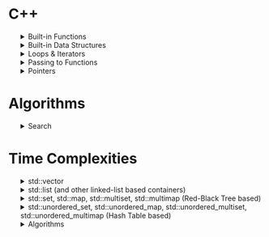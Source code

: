 
[//]: # (This may be the most platform independent comment ////////////////////////////////////////////////////////////////////////////////////////////////////////////////////////////////////////////////////////////////////////////////////////////////////////////////////////////////////////////////)

# C++
<ul>

<details>
<summary>Built-in Functions</summary>

<ul>


<details>
<summary>Numeric, Alphabetic & Alphanumeric</summary>
<ul>

`isalnum(int c)`: Checks if `c` is alphanumeric (0-9, a-z, A-Z). Returns non-zero if true, zero if false.

`isalpha(int c)`: Checks if `c` is alphabetic (a-z, A-Z). Returns non-zero if true, zero if false.

`isdigit(int c)`: Checks if `c` is a digit (0-9). Returns non-zero if true, zero if false.

All of these belong to the `<cctype>` header.

Here's a concise example to demonstrate their usage:

```cpp
#include <iostream>
#include <cctype>

int main() {
    char ch = 'A';

    if (isalnum(ch)) {
        std::cout << ch << " is alphanumeric." << std::endl;
    }

    if (isalpha(ch)) {
        std::cout << ch << " is alphabetic." << std::endl;
    }

    if (isdigit(ch)) {
        std::cout << ch << " is a digit." << std::endl;
    }

    return 0;
}
```

In this example, the output will be:
```cpp
A is alphanumeric.
A is alphabetic.
                    // A is not a digit, so nothing is printed
```
Even though functions `isalnum`, `isalpha`, and `isdigit` are defined to take an `int` as an argument, like `is...(int c)`, we can pass `char` too like we did in the above code, which will be automatically promoted to an `int`.

For example, passing '5' to these functions would indicate it's alphanumeric and a digit, but not alphabetic.

To check if all characters in a string are alphanumeric, alphabetic, or digits, use a loop to iterate through each character of the string and apply the respective function.

Here's a brief example using `isalnum()`:

```cpp
#include <iostream>
#include <cctype>
#include <string>

bool isStringAlphanumeric(const std::string& str) {
    for (char ch : str) {
        if (!isalnum(ch)) return false;
    }
    return true;
}

int main() {
    std::string s = "Hello123";
    
    if (isStringAlphanumeric(s)) {
        std::cout << "The string is alphanumeric.\n";
    } else {
        std::cout << "The string is not alphanumeric.\n";
    }

    return 0;
}
```
For the string "Hello123", the output would be:
```
The string is alphanumeric.
```

</ul>
</details>

<details>
<summary>Substring</summary>
<ul>

A substring is a part of a string. You can extract a substring using the `substr()` function of the `std::string` class. Here's a concise example:

```cpp
#include <iostream>
#include <string>

int main() {
    std::string fullString = "Hello, World!";
    
    // Extract a substring from position 7 to the end.
    std::string substring1 = fullString.substr(7);
    std::cout << "Substring 1: " << substring1 << std::endl;

    // Extract a substring from position 0 with a length of 5 characters.
    std::string substring2 = fullString.substr(0, 5);
    std::cout << "Substring 2: " << substring2 << std::endl;

    return 0;
}
```
This code demonstrates how to use `substr()` to create substrings starting from specific positions in a string, with or without specifying a length.

Time Complexity: <br>
`substr()` has a time complexity of O(k), where k is the length of the extracted substring. It scales linearly with the substring size.

</ul>
</details>

<details>
<summary>Power</summary>
<ul>

We can calculate the power of a number using the `pow()` function from the `<cmath>` library.

It takes two arguments: the base and the exponent, and returns the result.
 
Here's a concise example:

```cpp
#include <iostream>
#include <cmath>

int main() {
    double base = 2.0;
    double exponent = 3.0;
    double result = pow(base, exponent);
    std::cout << base << "^" << exponent << " = " << result << std::endl;
    return 0;
}
```
This code calculates and prints the result of 2^3, which is 8.

Time Complexity: <br>
`pow()` typically has a time complexity of O(log n), where n is the exponent.  It is efficient for integer exponents, but can be less efficient for non-integer exponents due to complex calculations. Compiler and library optimizations may affect the actual time complexity.
</ul>
</details>

<!-- <details>
<summary>Power</summary>
<ul>

</ul>
</details> -->

<details>
<summary>String to Int</summary>
<ul>

In C++, `stoi` is a standard library function used to convert a string to an integer. It's particularly useful when you need to work with numeric values from user input or strings read from files. Here's a simple example:

```cpp
#include <iostream>
#include <string>

int main() {
    std::string numStr = "42"; // A string containing a numeric value
    
    // Using stoi to convert the string to an integer
    int num = std::stoi(numStr);

    std::cout << "The integer value is: " << num << std::endl;
    
    return 0;
}
```

In this example, the string `"42"` is converted to the integer `42` using `std::stoi`, allowing you to work with the numeric value as an integer in your program.

</ul>
</details>


<details>
<summary>Int to String</summary>
<ul>

In C++, `std::to_string` is a standard library function used to convert an integer to a string. It's useful when you need to convert an integer to a string for purposes like concatenation or displaying the integer as part of a larger string.

```cpp
#include <iostream>
#include <string>

int main() {
    int num = 42; // An integer
    
    // Using std::to_string to convert the integer to a string
    std::string numStr = std::to_string(num);

    std::cout << "The string representation is: " << numStr << std::endl;
    
    return 0;
}
```

In this example, the integer `42` is converted to the string `"42"` using `std::to_string`, allowing you to work with the integer as a string in your program.

</ul>
</details>

<!-- <details>
<summary>Power</summary>
<ul>

</ul>
</details> -->


<details>
<summary>Char to Int</summary>
<ul>

In C++, you can convert a character to an integer by using type casting. This allows you to get the numeric value of the character based on its ASCII value.

```cpp
#include <iostream>

int main() {
    char charValue = '5'; // A character
    
    // Using type casting to convert the character to an integer
    int intValue = charValue - '0';

    std::cout << "The integer value is: " << intValue << std::endl;
    
    return 0;
}
```

In this example, the character `'5'` is converted to the integer `5` by subtracting the ASCII value of `'0'`. This technique works for converting characters that represent digits (0-9) to their corresponding integer values.

</ul>
</details>





</details>

<details>
<summary>Built-in Data Structures</summary>

<ul>


<details>
<summary>Vector</summary>
<ul>



### Vectors in C++:

- **`std::vector`**:
   - **Description**: A dynamic array that auto-resizes. It provides direct access to elements and efficiently manages memory storage.
   - **Header**: `#include <vector>`

---

### Declaring Vectors in C++:

1. **Default Initialization**: Creates an empty vector.
    ```cpp
    std::vector<int> vec1;
    ```

2. **Initialization with Size**: Creates a vector with a specified size, initializing all elements to a default value (e.g., 0 for integers).
    ```cpp
    std::vector<int> vec2(5);  // Vector of size 5 with all elements as 0
    ```

3. **Initialization with Size and Value**: Creates a vector with a specified size and initializes all elements to a given value.
    ```cpp
    std::vector<int> vec3(5, 10);  // Vector of size 5 with all elements as 10
    ```

4. **List Initialization**: Creates a vector and initializes it with the given elements.
    ```cpp
    std::vector<int> vec4 = {1, 2, 3, 4, 5};
    ```

5. **Copy Initialization**: Creates a new vector as a copy of an existing one.
    ```cpp
    std::vector<int> vec5 = vec4;  // Creates a copy of vec4
    ```

---

### Common Member Functions for `std::vector`:

- **`at(index)`**: Access element at a specified index with bounds checking.
  
- **`operator[]`**: Access element at a specified index without bounds checking.

- **`front()`**: Access the first element.

- **`back()`**: Access the last element.

- **`push_back(const Type &value)`**: Insert an element at the end.

- **`pop_back()`**: Remove the last element.

- **`begin(), end()`**: Return iterators pointing to the start and one-past-the-end of the vector, respectively.

- **`rbegin(), rend()`**: Return reverse iterators.

- **`empty()`**: Check if the vector is empty.

- **`size()`**: Return the number of elements.

- **`capacity()`**: Return the current memory allocation size.

- **`resize(size_type n)`**: Change the number of elements.

- **`reserve(size_type n)`**: Request a change in capacity.

- **`clear()`**: Remove all elements.

- **`insert(iterator position, const Type &value)`**: Insert elements at the specified position.

- **`erase(iterator position)`**: Remove element at the specified position.

---
### Inserting New Value In-front or In-between:

  Use member `insert(iterator position, const Type &value)` to insert elements at the specified position.


- **Insert an element at the beginning of a vector**:

  ```cpp
  #include <iostream>
  #include <vector>

  int main() {
      std::vector<int> myVector = {2, 3, 4};

      // Insert an element at the beginning
      myVector.insert(myVector.begin(), 1);

      for (int num : myVector) {
          std::cout << num << " ";
      }

      return 0;
  }
  ```

  Resultant Output:
  ```
  1 2 3 4
  ```

- **Insert an element in front of index 5 of a vector**:

  ```cpp
  #include <iostream>
  #include <vector>

  int main() {
      std::vector<int> anotherVector = {0, 1, 2, 3, 4, 5, 6};
      
      // Insert an element in front of index 5
      int newValue = 42;
      anotherVector.insert(anotherVector.begin() + 5, newValue);

      for (int num : anotherVector) {
          std::cout << num << " ";
      }

      return 0;
  }
  ```

  Resultant Output:
  ```
  0 1 2 3 4 42 5 6
  ```

  **Insert an entire vector**:
    
  ```cpp
  #include <iostream>
  #include <vector>

  int main() {
      std::vector<int> existingVector = {1, 2, 3};
      std::vector<int> toAdd = {4, 5, 6};

      // Use insert() to add the entire 'toAdd' vector to 'existingVector'
      existingVector.insert(existingVector.end(), toAdd.begin(), toAdd.end());

      // Display the combined vector
      for (int num : existingVector) {
          std::cout << num << " ";
      }

      return 0;
  }
  ```

  Resultant Output:
  ```
  1 2 3 4 5 6
  ```
---
### Copying Vectors:

- **Whole Vector**: 
  - Direct copy using the copy constructor or assignment.
  ```cpp
  std::vector<int> vec1 = {1, 2, 3};
  std::vector<int> vec2(vec1);  // Copy constructor
  std::vector<int> vec3 = vec1;  // Assignment
  ```

- **Part of a Vector**: 
  - Copy a segment using iterators. The range is `[first, last)`, i.e., it includes the first element but excludes the last.
  ```cpp
  std::vector<int> vec1 = {1, 2, 3, 4, 5};
  std::vector<int> subvec(vec1.begin() + 1, vec1.begin() + 4);  
  // the new vector is subvec = {2, 3, 4}
  ```


---

### Bounds Checking:
<ul>

Bounds checking ensures that an index accessing a container's element is within valid limits. In C++, `std::vector` offers the `at()` function for this.

**Example with `std::vector`:**
```cpp
std::vector<int> vec = {10, 20, 30};
```

- **Without bounds checking**:
  ```cpp
  int val = vec[5];   // Undefined behavior; index 5 is out of bounds
  ```

- **With bounds checking**:
  ```cpp
  int safeVal = vec.at(5);   // Throws an std::out_of_range exception
  ```

Traditional C++ arrays don't have an `at()` function; manual bounds verification is needed.

Using `at()` ensures safety but with a minor performance cost. If sure of index validity, `operator[]` is faster but riskier.
</ul>

---

### Notes:

- `std::vector` is frequently used in C++ due to its versatility and performance characteristics.
  
- Copying vectors is a linear-time operation. For partial copies, ensure to specify valid ranges to prevent out-of-bounds issues.







</ul>
</details>

<details>
<summary>Array</summary>
<ul>


### **Arrays in C++:**

Arrays, central to C++ programming, are collections of elements stored in contiguous memory locations. They can be the traditional C++ arrays or the `std::array` from the Standard Library.

Note: `Traditional Arrays Do Not Have Any Member Functions` 

---

### **1. Traditional C++ Arrays:** 

- **Definition**: A fixed-size collection of elements of the same type.

**Declaring Arrays**:

- **Default Declaration**: Declares an array without initialization. The values are indeterminate.
```cpp
int arr1[5];
```

- **Initialization at Declaration**: Declares an array and initializes it with the given elements.
```cpp
int arr2[5] = {1, 2, 3, 4, 5};
```

- **Implicit Size Deduction**: Declares an array without specifying size. The compiler determines the size from the initialization elements.
```cpp
int arr3[] = {1, 2, 3, 4, 5};  // Size is 5
```

- **Initialization with a Specific Value**: Declares an array and initializes all its elements to a specific value.
```cpp
int arr4[5] = {0};  // All elements are initialized to 0
```

**Accessing Elements**:
- Directly using an index: `int thirdElement = arr2[2];`

Recall: `Traditional Arrays Do Not Have Any Member Functions` 

---



### **2. `std::array`:**

- **Definition**: A C++11 container that wraps fixed-size arrays, offering various utilities.
- **Header**: `#include <array>`

**Declaration & Initialization**:
```cpp
std::array<int, 5> myArray = {1, 2, 3, 4, 5};
```

**Key Member Functions**:
- `at()`: Access with bounds checking.
- `operator[]`: Direct access.
- `front()`, `back()`: Access the first and last elements.
- `begin()`, `end()`: Obtain iterators.
- `size()`: Get element count.
- `empty()`: Check emptiness.
- `fill()`: Populate with a value.

---
### **Getting the Size:**


<ul>

### For Traditional Arrays:

- **Using `sizeof()`:** 
  The `sizeof()` operator provides the total memory (in bytes) the array occupies. To find the number of elements, you divide the total size by the size of one element.

  ```cpp
  int arr[] = {1, 2, 3, 4, 5};
  size_t length = sizeof(arr) / sizeof(arr[0]);
  ```

  **Note:** `This method is valid only in the scope where the array is declared. Once the array is passed to a function, it decays to a pointer, and this method will not provide the correct count.`

### For `std::array` Arrays:

- **Using `size()`:** 
  `std::array` offers the `size()` member function which directly provides the number of elements it contains.

  ```cpp
  std::array<int, 5> arr = {1, 2, 3, 4, 5};
  int length = arr.size();
  ```

</ul>

---
### **Best Practices & Insights**:

1. Traditional arrays don't provide bounds-checking or size data, leading to potential errors.
2. `std::array` is a safer, feature-enriched alternative with bounds checking and a fixed size.
3. Always monitor array boundaries to prevent undefined behavior.
4. For dynamic collections, `std::vector` is an excellent choice.

---


</ul>

</details>

<details>
<summary>Vectors VS Arrays</summary>
<ul>

---

| Feature/Property            | Arrays                         | Vectors                    |
|-----------------------------|--------------------------------|----------------------------|
| **Size**                    | Fixed at declaration           | Dynamic                    |
| **Memory Location**         | Contiguous                     | Contiguous                 |
| **Header**                  | None (built-in type)           | `#include <vector>`        |
| **Bounds Checking**         | No (manual check needed)       | Yes (using `at()` method)  |
| **Size Retrieval**          | Manual (using `sizeof`)        | `size()` method            |
| **Resizing**                | Not possible                   | `resize()`, `push_back()`, `pop_back()` |
| **Element Access**          | Direct indexing                | Direct indexing or `at()`  |
| **Performance**             | Slightly faster (no overhead)  | Slight overhead for dynamic sizing |
| **Safety & Flexibility**    | Less safe, less flexible       | More safe, more flexible   |
| **Insertion/Deletion**      | Not possible                   | Possible at any position   |

---

</ul>
</details>

<details>
<summary>Stack</summary>

<ul>

### Stack in C++:

- **Description**: The `std::stack` is a container adapter that provides Last-In-First-Out (LIFO) data structure.
- **Header**: `#include <stack>`

---

### Common Member Functions:

- **`push(const value_type& value)`**: Adds a new element to the top of the stack.
- **`pop()`**: Removes the top element from the stack. Note that this function doesn't return the removed element.
- **`top()`**: Returns a reference to the top element in the stack.
- **`empty()`**: Returns whether the stack is empty (`true` if empty, `false` otherwise).
- **`size()`**: Returns the number of elements in the stack.

---

### Notes:

- `std::stack` is an adapter, which means it's built on top of an underlying container type. By default, this container is `std::deque`, but you can specify others like `std::vector` or `std::list`.
- Unlike some other containers, `std::stack` provides a restricted subset of functionality – mainly focused on the top element – to adhere to the LIFO principle.


</ul>

</details>

<details>
<summary>Queue</summary>

<ul>

### Types of Queues in C++:

1. **`std::queue`**:
   - **Description**: A first-in, first-out (FIFO) data structure.
   - **Header**: `#include <queue>`

2. **`std::priority_queue`**:
   - **Description**: A data structure where elements are served in priority order, not in FIFO sequence. By default, the largest element has the highest priority.
   - **Header**: `#include <queue>`

---

### Common Member Functions:

#### `std::queue`:

- **`front()`**: Access the element at the front of the queue.
- **`back()`**: Access the element at the back of the queue.
- **`push(const Type &value)`**: Insert an element at the back of the queue.
- **`pop()`**: Remove the element from the front of the queue.
- **`empty()`**: Check if the queue is empty.
- **`size()`**: Return the number of elements in the queue.

#### `std::priority_queue`:

- **`top()`**: Access the top element (highest priority).
- **`push(const Type &value)`**: Insert an element into the priority queue.
- **`pop()`**: Remove the top element.
- **`empty()`**: Check if the priority queue is empty.
- **`size()`**: Return the number of elements in the priority queue.

---

### Notes:

- A `std::queue` provides functionality to operate in a FIFO manner. It does not support random access to its elements.
  
- A `std::priority_queue` does not allow direct access to the underlying data. It provides a sorted view based on priority (but internally, it might not be sorted).

- Both types of queues can be backed by different container types like `std::vector`, `std::deque`, etc., although there are defaults (`std::deque` is the default for both).

Choose between `std::queue` and `std::priority_queue` based on your requirements for data ordering and access.


</ul>

</details>

<details>
<summary>Map</summary>

---
<ul>

### Types of Maps in C++:

1. **`std::map`**:
   - **Description**: A collection of unique key-value pairs, sorted by their keys.
   - **Header**: `#include <map>`

2. **`std::multimap`**:
   - **Description**: Similar to `std::map`, but allows multiple key-value pairs with equivalent keys.
   - **Header**: `#include <map>`

3. **`std::unordered_map`**:
   - **Description**: A collection of unique key-value pairs, hashed by their keys. Doesn't maintain any order.
   - **Header**: `#include <unordered_map>`

4. **`std::unordered_multimap`**:
   - **Description**: Similar to `std::unordered_map`, but allows multiple key-value pairs with equivalent keys.
   - **Header**: `#include <unordered_map>`

---

### Common Member Functions:

#### Ordered Maps (`std::map` and `std::multimap`):

- **`begin(), end()`**: Return iterators pointing to the start and one-past-the-end of the map, respectively.
- **`rbegin(), rend()`**: Return reverse iterators pointing to the last element and one-before-the-start of the map.
- **`empty(), size(), clear()`**: Container metadata and management.
- **`insert({key, value})`, `erase(iterator or key)`**: Data manipulation.
- **`find(key)`, `count(key)`**: Data query.
- **`lower_bound(key), upper_bound(key)`**: Range queries based on key.

#### Unordered Maps (`std::unordered_map` and `std::unordered_multimap`):

- **Similar Functions**: Like ordered maps, they offer functions for metadata (`empty()`, `size()`, `clear()`), data manipulation (`insert()`, `erase()`), and data query (`find()`, `count()`).
- **Note**: Unordered maps lack range query functions like `lower_bound()` and `upper_bound()` due to their lack of inherent order.

---

### Notes:

- Ordered maps maintain their elements in sorted order based on the key.
- Unordered maps organize elements into buckets based on their hash values, offering faster average access times but no ordering guarantees.
  
Choose between ordered and unordered maps based on your requirement for element ordering and performance considerations.

---
</ul>
</details>

<details>
<summary>Set</summary>
<ul>



In a `std::set` or `std::unordered_set` in C++, each element is a unique value. The term `"key"` is sometimes used to refer to these values, but there's no distinction between key and value as in maps. The value itself ensures uniqueness or ordering in the set.

---
### **Types of Sets in C++:**

1. **`std::set`**: 
   - **Description**: A collection of unique keys sorted by their values.
   - **Header**: `#include <set>`
   
2. **`std::multiset`**:
   - **Description**: Similar to `std::set`, but allows multiple entries with equivalent keys.
   - **Header**: `#include <set>`

3. **`std::unordered_set`**:
   - **Description**: A collection of unique keys, hashed by their values. Doesn't maintain any order.
   - **Header**: `#include <unordered_set>`

4. **`std::unordered_multiset`**:
   - **Description**: Similar to `std::unordered_set`, but allows multiple entries with equivalent keys.
   - **Header**: `#include <unordered_set>`
Certainly, let's add more details to these points:

---

### **Common Member Functions:**

 #### Ordered Sets (`std::set` and `std::multiset`):

- **`begin(), end()`**: Return iterators pointing to the start and one-past-the-end of the set, respectively.
- **`rbegin(), rend()`**: Return reverse iterators pointing to the last element and one-before-the-start of the set.
- **`empty()`**: Returns `true` if the set is empty, otherwise `false`.
- **`size()`**: Returns the number of elements in the set.
- **`clear()`**: Removes all elements from the set, making it empty.
- **`insert(value)`**: Adds the specified value to the set. For `multiset`, duplicates are allowed.
- **`erase(iterator or value)`**: Removes the specified value or the value at the specified iterator from the set.
- **`find(value)`**: Returns an iterator to the specified value if found; otherwise, returns `end()`.
- **`count(value)`**: Returns the number of elements with the specified value (1 for `set`, possibly more for `multiset`).
Certainly!

- **`lower_bound(value)`** returns an iterator to the first element not less than the value. If the value is `3` in a set `{1, 2, 4, 5}`, it points to `4`. Note that it returns an iterator, so to access the value, you need to dereference the iterator.
  ```cpp
  std::set<int> s1 = {1, 2, 4, 5};
  auto lb = s1.lower_bound(3);
  std::cout << *lb;  // Outputs: 4
  ```

- **`upper_bound(value)`** returns an iterator to the first element greater than the value. If the value is `4` in a set `{1, 2, 4, 4, 5}`, it points to `5`. Note that it returns an iterator, so to access the value, you need to dereference the iterator.

  ```cpp
  std::set<int> s2 = {1, 2, 4, 4, 5};
  auto ub = s2.upper_bound(4);
  std::cout << *ub;  // Outputs: 5
  ```

#### Unordered Sets (`std::unordered_set` and `std::unordered_multiset`):

- **Similar Functions**: Like ordered sets, they offer functions for metadata (`empty()`, `size()`, `clear()`), data manipulation (`insert()`, `erase()`), and data query (`find()`, `count()`).
- **Note**: Unordered sets lack range query functions like `lower_bound()` and `upper_bound()` due to their lack of inherent order.

---

### Set-specific Operations (for ordered sets):
To utilize these operations, include the `<algorithm>` header.

- **`std::set_intersection`**: Produces a set containing elements common to both input sets. For `std::multiset`, the `std::set_intersection` function considers multiple occurrences of elements. It counts the minimum occurrences of each element in both multisets for the intersection. If one multiset has an element twice and the other thrice, the intersection will have it twice.
- **`std::set_union`**: Combines two sets, producing a set containing all elements from both. For `std::set_union` with `std::multiset`, the resulting union will contain the sum of the occurrences of each element from both multisets. So, if one multiset has an element twice and the other has it thrice, the union will indeed contain that element five times.
- **`std::set_difference`**: Yields a set with elements present in the first set but not in the second.
- **`std::set_symmetric_difference`**: Produces a set containing elements that are in either of the input sets but not in both.
  

    Sample Code:

    ```cpp
    #include <set>
    #include <algorithm>
    #include <iterator>
    #include <iostream>

    int main() {
        std::multiset<int> ms1 = {1, 2, 2, 3};
        std::multiset<int> ms2 = {2, 2, 3, 4};
        std::multiset<int> result;

        std::set_intersection(ms1.begin(), ms1.end(), ms2.begin(), ms2.end(), std::inserter(result, result.begin()));
        // For set_union, set_difference, or set_symmetric_difference, replace set_intersection with the desired function.

        for (int num : result) {
            std::cout << num << " ";
        }
        return 0;
    }

    ```

---

### **Notes:**
- Ordered sets maintain their elements in sorted order (by key value or a provided comparator function).
- Unordered sets organize elements into buckets based on their hash values, offering faster average access times but no ordering guarantees.
  
Choose between ordered and unordered sets based on your requirement for element ordering and performance considerations.

</ul>

</details>

</details>

<details>
<summary>Loops & Iterators</summary>

</details>

<details>
<summary>Passing to Functions</summary>

<ul>
Here's a concise summary of the different methods to pass parameters to functions:

---

### **Passing by Reference with `const`**
```cpp
void foo(const std::string& s) { /* ... */ }
```
- **Pros**: 
  - Avoids copying, saving time and memory.
  - Explicitly denotes that data cannot be modified.
- **Cons**: 
  - Potential issues if original data is deleted.
- **Use Cases**: 
  - Inspecting data without risk of altering it.

---

### **Passing by Value (Copy)**
```cpp
void foo(std::string s) { /* ... */ }
```
- **Pros**: 
  - Function works on an independent data copy.
- **Cons**: 
  - Copying can be resource-intensive (time and memory) for big data.
- **Use Cases**: 
  - When local modifications won't affect the caller's data.

---

### **Passing by Pointer**
```cpp
void foo(std::string* s) { /* ... */ }
```
- **Pros**: 
  - Direct access to original data, allowing changes to it.
  - Null pointer can signify no valid data.
- **Cons**: 
  - Requires careful handling of pointer dereferencing.
- **Use Cases**: 
  - When there's potential need for null or memory operations.

---

### **Passing by Reference (non-const)**
```cpp
void foo(std::string& s) { /* ... */ }
```
- **Pros**: 
  - Direct and efficient access to original data.
  - Changes in function reflect on original data.
- **Cons**: 
  - Unintended data changes can be risky.
- **Use Cases**: 
  - When the function must alter the caller's data.

---

</ul>

</details>


<details>
<summary>Pointers</summary>

<ul>

<details>
<summary>New & Delete</summary>

<ul>

Use the `new` operator to allocate memory on the heap.

Use the `delete` operator to release that memory when it is no longer needed. 

Failing to release memory allocated with `new` can lead to memory leaks in your program. This trapped memory in RAM reduces available resources and hampers computer performance. It's worth noting that memory leaks primarily affect a program during its execution, and when the program terminates, the system reclaims the dynamically allocated memory.

Here's how you can use `new` and `delete` with pointers:

```cpp
int* p = new int;  // Allocate an integer on the heap
*p = 42;           // Assign a value to the allocated integer

// ... use p ...

delete p;          // Release the memory allocated for the integer
p = nullptr;       // Set the pointer to nullptr to avoid a dangling pointer
```

If you allocate an array with `new[]`, you should release it with `delete[]`:

```cpp
int* arr = new int[10];  // Allocate an array of 10 integers on the heap

// ... use arr ...

delete[] arr;            // Release the memory allocated for the array
arr = nullptr;           // Set the pointer to nullptr to avoid a dangling pointer
```

In modern C++, it's often recommended to use smart pointers such as `std::unique_ptr` or `std::shared_ptr` instead of raw pointers. Smart pointers automatically manage the memory for you, so you don't have to remember to release it with `delete`. Here's an example using `std::unique_ptr`:

```cpp
#include <memory>

std::unique_ptr<int> p = std::make_unique<int>(42);

// No need to delete p; it will be released automatically when it goes out of scope
```

Using smart pointers helps you write safer and more maintainable code, as they reduce the risk of memory leaks and other common mistakes associated with manual memory management.
</ul>
</details>
</ul>


</details>



</ul>






[//]: # (This may be the most platform independent comment ////////////////////////////////////////////////////////////////////////////////////////////////////////////////////////////////////////////////////////////////////////////////////////////////////////////////////////////////////////////////)

# Algorithms

<ul>

<details>
<summary>Search</summary>
<ul>

<details>
<summary>Binary Search</summary>

</details>

</details>



</ul>

# Time Complexities

<ul>


<details>
<summary>std::vector</summary>

- `push_back()`: O(1) on average, O(n) worst-case (reallocation).
- `pop_back()`: O(1)
- `insert()`: O(n) worst-case.
- `erase()`: O(n) worst-case.
- `operator[]`, `at()`, `front()`, `back()`: O(1)
- `size()`, `empty()`, `capacity()`: O(1)

</details>

<details>
<summary>std::list (and other linked-list based containers)</summary>

- `push_back()`, `push_front()`: O(1)
- `pop_back()`, `pop_front()`: O(1)
- `insert()`, `erase()`: O(1) with iterator, O(n) without.

</details>

<details>
<summary>std::set, std::map, std::multiset, std::multimap (Red-Black Tree based)</summary>

- `insert()`, `erase()`, `find()`: O(log n)
- `begin()`, `end()`, `rbegin()`, `rend()`, `empty()`, `size()`: O(1)

</details>

<details>
<summary>std::unordered_set, std::unordered_map, std::unordered_multiset, std::unordered_multimap (Hash Table based)</summary>

- `insert()`, `erase()`, `find()`: O(1) average, O(n) worst-case (hash collisions).
- `empty()`, `size()`: O(1)

</details>

<details>
<summary>Algorithms</summary>

- `std::sort()`: O(n log n) average and worst-case.
- `std::nth_element()`: O(n) average.
- `std::binary_search()`: O(log n)
- `std::max_element()`, `std::min_element()`: O(n)
- `std::find()`: O(n) for most containers.
- `std::lower_bound()`, `std::upper_bound()`: O(log n) for sorted ranges.

</details>


</ul>



